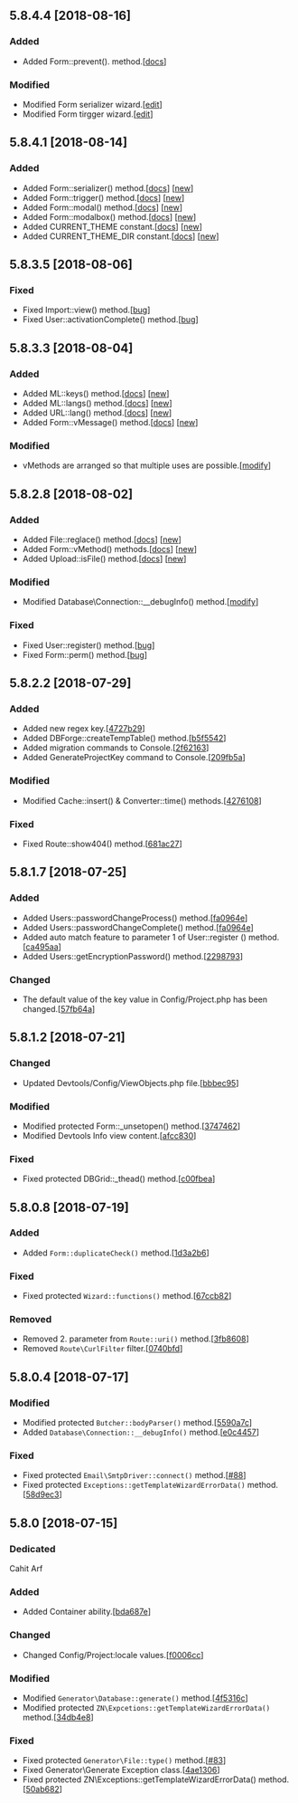 ## 5.8.4.4 [2018-08-16]

### Added
* Added Form::prevent(). method.[[docs](https://docs.znframework.com/onyuz-tasarimi/form-kutuphanesi#open)]

### Modified
* Modified Form serializer wizard.[[edit](https://github.com/znframework/package-hypertext/commit/93687b1170e487271380371106184df696fd9d99#diff-3cf61aa7d1b1e6b7aaf6eaee6868d95e)]
* Modified Form tirgger wizard.[[edit](https://github.com/znframework/package-hypertext/commit/93687b1170e487271380371106184df696fd9d99#diff-48e15ab4d053f3f80ae7aba43c566cd9)]

## 5.8.4.1 [2018-08-14]

### Added
* Added Form::serializer() method.[[docs](docs.znframework.com/onyuz-tasarimi/form-kutuphanesi#serializer)] [[new](github.com/znframework/package-hypertext/commit/d6e9c15fc23bbddd951aac971acb4dedcf1f387e#diff-d74b2b1ef707375f669f392101d6bb9d)]
* Added Form::trigger() method.[[docs](docs.znframework.com/onyuz-tasarimi/form-kutuphanesi#trigger)] [[new](github.com/znframework/package-hypertext/commit/d6e9c15fc23bbddd951aac971acb4dedcf1f387e#diff-d74b2b1ef707375f669f392101d6bb9d)]
* Added Form::modal() method.[[docs](docs.znframework.com/onyuz-tasarimi/form-kutuphanesi#modal)] [[new](github.com/znframework/package-hypertext/commit/d6e9c15fc23bbddd951aac971acb4dedcf1f387e#diff-d74b2b1ef707375f669f392101d6bb9d)]
* Added Form::modalbox() method.[[docs](docs.znframework.com/onyuz-tasarimi/form-kutuphanesi#modalbox)] [[new](github.com/znframework/package-hypertext/commit/d6e9c15fc23bbddd951aac971acb4dedcf1f387e#diff-d74b2b1ef707375f669f392101d6bb9d)]
* Added CURRENT_THEME constant.[[docs](docs.znframework.com/temel-yapilar/on-tanimli-sabit-ve-fonksiyonlar#CURRENT_THEME)] [[new](github.com/znframework/package-zerocore/commit/57bb8c88d7e02c7525e9f62946a63f2d4f8025f6#diff-77ab7539ca2064809559e8c773d3bfc3)]
* Added CURRENT_THEME_DIR constant.[[docs](docs.znframework.com/temel-yapilar/on-tanimli-sabit-ve-fonksiyonlar#CURRENT_THEME_DIR)] [[new](github.com/znframework/package-zerocore/commit/57bb8c88d7e02c7525e9f62946a63f2d4f8025f6#diff-77ab7539ca2064809559e8c773d3bfc3)]

## 5.8.3.5 [2018-08-06]

### Fixed
* Fixed Import::view() method.[[bug](https://github.com/znframework/fullpack-edition/commit/3a7eb10c5a75e3aa319284e4d661745137d4af02#diff-fd9c7728c03004a3a36bcaa77ce9686a)]
* Fixed User::activationComplete() method.[[bug](https://github.com/znframework/fullpack-edition/commit/90d4de3c2a7cdc525a6f54327ad8350a6b00b286)]

## 5.8.3.3 [2018-08-04]

### Added
* Added ML::keys() method.[[docs](https://docs.znframework.com/kodlama-destek-kutuphaneleri/coklu-dil-kutuphanesi#keys)] [[new](https://github.com/znframework/fullpack-edition/commit/f2f9a9d79799653b591ef85e5f5c784fa1768528)]
* Added ML::langs() method.[[docs](https://docs.znframework.com/kodlama-destek-kutuphaneleri/coklu-dil-kutuphanesi#langs)] [[new](https://github.com/znframework/fullpack-edition/commit/f2dce84806df1f2de76c30f56614e993f7caf090)]
* Added URL::lang() method.[[docs](https://docs.znframework.com/veri-transfer-kutuphaneleri/url-islem-kutuphanesi#lang)] [[new](https://github.com/znframework/fullpack-edition/commit/f2dce84806df1f2de76c30f56614e993f7caf090#diff-96e029136636fd2b541f84aa4d9f772e)]
* Added Form::vMessage() method.[[docs](https://docs.znframework.com/onyuz-tasarimi/form-kutuphanesi#vMessage)] [[new](https://github.com/znframework/fullpack-edition/commit/c8ab7b456be1bc4025bffdce0d2cf5f47121d05e)]

### Modified
* vMethods are arranged so that multiple uses are possible.[[modify](https://github.com/znframework/fullpack-edition/commit/c8ab7b456be1bc4025bffdce0d2cf5f47121d05e)]

## 5.8.2.8 [2018-08-02]

### Added
* Added File::reglace() method.[[docs](https://docs.znframework.com/dosya-sistemi/dosya-kutuphanesi#reglace)] [[new](https://github.com/znframework/fullpack-edition/commit/b5297c9df47286c6fbe3a6fa1beb5496c267e9e1#diff-daf302a1eba31443852b1215ad813fc6)]
* Added Form::vMethod() methods.[[docs](https://docs.znframework.com/onyuz-tasarimi/form-kutuphanesi#vMethod)] [[new](https://github.com/znframework/fullpack-edition/commit/b5297c9df47286c6fbe3a6fa1beb5496c267e9e1#diff-7621d6890f75a15bdd886cbe546f85e3)]
* Added Upload::isFile() method.[[docs](https://docs.znframework.com/dosya-sistemi/yukleme-kutuphanesi#isFile)] [[new](https://github.com/znframework/fullpack-edition/commit/1ee66e4b8c60b14275319d0fb3dbe380a5a9307d#diff-734a2ea3f2e96c955fb707d8ac3fc6c2)]

### Modified
* Modified Database\Connection::__debugInfo() method.[[modify](https://github.com/znframework/fullpack-edition/commit/1ee66e4b8c60b14275319d0fb3dbe380a5a9307d#diff-54a234aa2967b5e8c97827fb4652e0c7)]

### Fixed
* Fixed User::register() method.[[bug](https://github.com/znframework/fullpack-edition/commit/1ee66e4b8c60b14275319d0fb3dbe380a5a9307d#diff-2298793abc0ea143c1750da614a8870c)]
* Fixed Form::perm() method.[[bug](https://github.com/znframework/fullpack-edition/commit/1ee66e4b8c60b14275319d0fb3dbe380a5a9307d#diff-1e859290fc5fed4d0357740a79490a0c)]

## 5.8.2.2 [2018-07-29]

### Added
* Added new regex key.[[4727b29](https://github.com/znframework/fullpack-edition/commit/4727b296524ea999c14433c1858129a1b9acd49b)]
* Added DBForge::createTempTable() method.[[b5f5542](https://github.com/znframework/fullpack-edition/commit/b5f5542158780a2caeaf31d44a1f9e96b60da12a)]
* Added migration commands to Console.[[2f62163](https://github.com/znframework/fullpack-edition/commit/2f62163d0ee86951ad2e18d6196642def487f7b1)]
* Added GenerateProjectKey command to Console.[[209fb5a](https://github.com/znframework/fullpack-edition/commit/209fb5aac2b53c613ac6e089cf45fd4a7c6f34ac)]

### Modified
* Modified Cache::insert() & Converter::time() methods.[[4276108](https://github.com/znframework/fullpack-edition/commit/42761088ceb587b5c9dfe48c4c7d9074ffd8cb6b)]

### Fixed
* Fixed Route::show404() method.[[681ac27](https://github.com/znframework/fullpack-edition/commit/681ac27f533ef2557a6f1933664936befc2078c5)]

## 5.8.1.7 [2018-07-25]

### Added
* Added Users::passwordChangeProcess() method.[[fa0964e](https://github.com/znframework/fullpack-edition/commit/a510c464a43ab7243e7cfde7b76ebea5ed2056ef#diff-fa0964ebce72d866753862c35ee344e1)]
* Added Users::passwordChangeComplete() method.[[fa0964e](https://github.com/znframework/fullpack-edition/commit/a510c464a43ab7243e7cfde7b76ebea5ed2056ef#diff-fa0964ebce72d866753862c35ee344e1)]
* Added auto match feature to parameter 1 of User::register () method.[[ca495aa](https://github.com/znframework/fullpack-edition/commit/a510c464a43ab7243e7cfde7b76ebea5ed2056ef#diff-ca495aaab2b509c61246b4a640141acb)]
* Added Users::getEncryptionPassword() method.[[2298793](https://github.com/znframework/fullpack-edition/commit/a510c464a43ab7243e7cfde7b76ebea5ed2056ef#diff-2298793abc0ea143c1750da614a8870c)]

### Changed
* The default value of the key value in Config/Project.php has been changed.[[57fb64a](https://github.com/znframework/fullpack-edition/commit/57fb64ac5943f8286ca4121d8dc0964e9a32bc09)]

## 5.8.1.2 [2018-07-21]

### Changed
* Updated Devtools/Config/ViewObjects.php file.[[bbbec95](https://github.com/znframework/fullpack-edition/commit/bbbec955357443b5da0d92752263083e4f2585dd)]

### Modified
* Modified protected Form::_unsetopen() method.[[3747462](https://github.com/znframework/fullpack-edition/commit/37474629db8175cbe742e2327512d24c5421a8a2)]
* Modified Devtools Info view content.[[afcc830](https://github.com/znframework/fullpack-edition/commit/afcc8301087a34c3fc7da8e2faa2bf283af5d7b6)]

### Fixed
* Fixed protected DBGrid::_thead() method.[[c00fbea](https://github.com/znframework/fullpack-edition/commit/c00fbea9e1af520453d4124982ecd1619855be72)]

## 5.8.0.8 [2018-07-19]

### Added
* Added <code>Form::duplicateCheck()</code> method.[[1d3a2b6](https://github.com/znframework/fullpack-edition/pull/90/commits/1d3a2b68561f33d2fb59984f443a7e5be55f5155)]

### Fixed
* Fixed protected <code>Wizard::functions()</code> method.[[67ccb82](https://github.com/znframework/fullpack-edition/pull/90/commits/67ccb82cadab5e6042640f48f16d3a982d7f267d)]

### Removed
* Removed 2. parameter from <code>Route::uri()</code> method.[[3fb8608](https://github.com/znframework/fullpack-edition/pull/90/commits/3fb8608525f77b81a6006363d7d309d09e9d0cbc)]
* Removed <code>Route\CurlFilter</code> filter.[[0740bfd](https://github.com/znframework/fullpack-edition/pull/90/commits/0740bfde33b194ee03b1d5c94dd44149a46ba037)]

## 5.8.0.4 [2018-07-17]

### Modified
* Modified protected <code>Butcher::bodyParser()</code> method.[[5590a7c](https://github.com/znframework/fullpack-edition/commit/5590a7c7fac891f073a73a92387b7da94a61fe01)]
* Added <code>Database\Connection::__debugInfo()</code> method.[[e0c4457](https://github.com/znframework/fullpack-edition/commit/e0c445709aa006e424ae9da86fcb29db9ef0d0f2)]

### Fixed
* Fixed protected <code>Email\SmtpDriver::connect()</code> method.[[#88](https://github.com/znframework/fullpack-edition/commit/d51493498fcfe0e90901fde610ca75b6ee2d8f03)]
* Fixed protected <code>Exceptions::getTemplateWizardErrorData()</code> method.[[58d9ec3](https://github.com/znframework/fullpack-edition/commit/58d9ec366139b8563d44626b1d6bfd41ec4a89ff)]

## 5.8.0 [2018-07-15]

### Dedicated
Cahit Arf

### Added
* Added Container ability.[[bda687e](https://github.com/znframework/package-zerocore/commit/bda687e61ab185da4e91674c52229ab3e0ce5523)]

### Changed
* Changed Config/Project:locale values.[[f0006cc](https://github.com/znframework/fullpack-edition/commit/f0006ccf7a5f003edc20a30b2a5a6d12eeb150f5)]

### Modified
* Modified <code>Generator\Database::generate()</code> method.[[4f5316c](https://github.com/znframework/fullpack-edition/commit/4f5316c5f9da53483d7a03e9c71fa49ef2770bd6)]
* Modified protected <code>ZN\Expcetions::getTemplateWizardErrorData()</code> method.[[34db4e8](https://github.com/znframework/fullpack-edition/commit/34db4e87f36f8f05a3a589b02bae99a3188e1a25)]

### Fixed
* Fixed protected <code>Generator\File::type()</code> method.[[#83](https://github.com/znframework/fullpack-edition/commit/ea2ddfc18510bd5862da057265e93cf4f65e199e)]
* Fixed Generator\Generate Exception class.[[4ae1306](https://github.com/znframework/fullpack-edition/commit/4ae13066450988b14ba82d007d81d591038f31d0)]
* Fixed protected ZN\Exceptions::getTemplateWizardErrorData() method.[[50ab682](https://github.com/znframework/package-zerocore/commit/50ab6822f2686f9b7b41201ffe29e58d1d4fbbf8)]